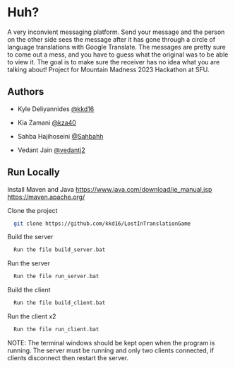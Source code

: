 
# Huh?

A very inconvient messaging platform. Send your message and the person on the other side sees the message after it has gone through a circle of language translations with Google Translate. The messages are pretty sure to come out a mess, and you have to guess what the original was to be able to view it. The goal is to make sure the receiver has no idea what you are talking about! Project for Mountain Madness 2023 Hackathon at SFU.




## Authors

- Kyle Deliyannides [@kkd16](https://www.github.com/kkd16)

- Kia Zamani [@kza40](https://www.github.com/kza40)

- Sahba Hajihoseini [@Sahbahh](https://www.github.com/Sahbahh)

- Vedant Jain [@vedantj2](https://www.github.com/vedantj2)




## Run Locally

Install Maven and Java https://www.java.com/download/ie_manual.jsp
https://maven.apache.org/

Clone the project

```bash
  git clone https://github.com/kkd16/LostInTranslationGame
```

Build the server

```bash
  Run the file build_server.bat
```

Run the server

```bash
  Run the file run_server.bat
```

Build the client

```bash
  Run the file build_client.bat
```

Run the client x2

```bash
  Run the file run_client.bat
```

NOTE: The terminal windows should be kept open when the program is running. The server must be running and only two clients connected, if clients disconnect then restart the server.


